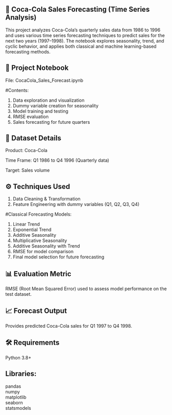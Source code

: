 ## 🥤 Coca-Cola Sales Forecasting (Time Series Analysis)
This project analyzes Coca-Cola’s quarterly sales data from 1986 to 1996 and uses various time series forecasting techniques to predict sales for the next two years (1997–1998). The notebook explores seasonality, trend, and cyclic behavior, and applies both classical and machine learning-based forecasting methods.

## 📘 Project Notebook
File: CocaCola_Sales_Forecast.ipynb

#Contents:

1. Data exploration and visualization
2. Dummy variable creation for seasonality
3. Model training and testing
4. RMSE evaluation
5. Sales forecasting for future quarters

## 🧾 Dataset Details
Product: Coca-Cola

Time Frame: Q1 1986 to Q4 1996 (Quarterly data)

Target: Sales volume

## ⚙️ Techniques Used
1. Data Cleaning & Transformation
2. Feature Engineering with dummy variables (Q1, Q2, Q3, Q4)

#Classical Forecasting Models:
1. Linear Trend
2. Exponential Trend
3. Additive Seasonality
4. Multiplicative Seasonality
5. Additive Seasonality with Trend
6. RMSE for model comparison
7. Final model selection for future forecasting

## 📊 Evaluation Metric
RMSE (Root Mean Squared Error) used to assess model performance on the test dataset.

## 📈 Forecast Output
Provides predicted Coca-Cola sales for Q1 1997 to Q4 1998.

## 🛠️ Requirements
Python 3.8+

## Libraries:

pandas  
numpy  
matplotlib  
seaborn  
statsmodels  

